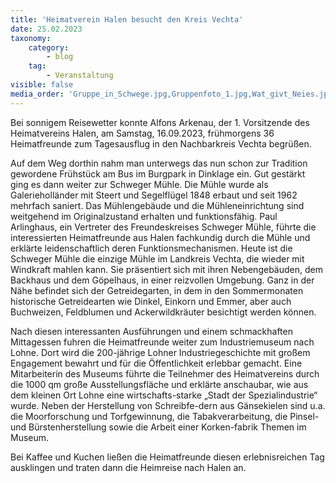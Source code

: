 ```yaml
---
title: 'Heimatverein Halen besucht den Kreis Vechta'
date: 25.02.2023
taxonomy:
    category:
        - blog
    tag:
        - Veranstaltung
visible: false
media_order: 'Gruppe_in_Schwege.jpg,Gruppenfoto_1.jpg,Wat_givt_Neies.jpg'
---
```


Bei sonnigem Reisewetter konnte Alfons Arkenau, der 1. Vorsitzende des Heimatvereins Halen, am Samstag, 16.09.2023, frühmorgens 36 Heimatfreunde zum Tagesausflug in den Nachbarkreis Vechta begrüßen. 

Auf dem Weg dorthin nahm man unterwegs das nun schon zur Tradition gewordene Frühstück am Bus im Burgpark in Dinklage ein. Gut gestärkt ging es dann weiter zur Schweger Mühle. Die Mühle wurde als Galerieholländer mit Steert und Segelflügel 1848 erbaut und seit 1962 mehrfach saniert. Das Mühlengebäude und die Mühleneinrichtung sind weitgehend im Originalzustand erhalten und funktionsfähig. Paul Arlinghaus, ein Vertreter des Freundeskreises Schweger Mühle, führte die interessierten Heimatfreunde aus Halen fachkundig durch die Mühle und erklärte leidenschaftlich deren Funktionsmechanismen. Heute ist die Schweger Mühle die einzige Mühle im Landkreis Vechta, die wieder mit Windkraft mahlen kann. Sie präsentiert sich mit ihren Nebengebäuden, dem Backhaus und dem Göpelhaus, in einer reizvollen Umgebung. Ganz in der Nähe befindet sich der Getreidegarten, in dem in den Sommermonaten historische Getreidearten wie Dinkel, Einkorn und Emmer, aber auch Buchweizen, Feldblumen und Ackerwildkräuter besichtigt werden können.

Nach diesen interessanten Ausführungen und einem schmackhaften Mittagessen fuhren die Heimatfreunde weiter zum Industriemuseum nach Lohne. Dort wird die 200-jährige Lohner Industriegeschichte mit großem Engagement bewahrt und für die Öffentlichkeit erlebbar gemacht. Eine Mitarbeiterin des Museums führte die Teilnehmer des Heimatvereins durch die 1000 qm große Ausstellungsfläche und erklärte anschaubar, wie aus dem kleinen Ort Lohne eine wirtschafts-starke „Stadt der Spezialindustrie“ wurde. Neben der Herstellung von Schreibfe-dern aus Gänsekielen sind u.a. die Moorforschung und Torfgewinnung, die Tabakverarbeitung, die Pinsel- und Bürstenherstellung sowie die Arbeit einer  Korken-fabrik Themen im Museum. 

Bei Kaffee und Kuchen ließen die Heimatfreunde diesen erlebnisreichen Tag ausklingen und traten dann die Heimreise nach Halen an.
